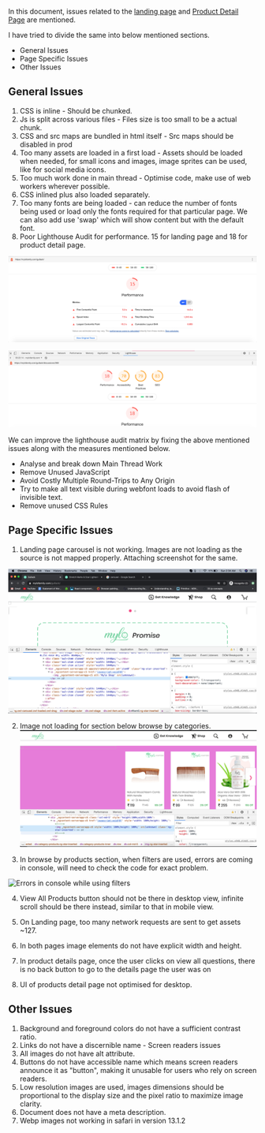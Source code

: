 In this document, issues related to the [landing page](https://mylofamily.com/gullack/) and [Product Detail Page](https://mylofamily.com/gullack/product/280) are mentioned.

I have tried to divide the same into below mentioned sections.

- General Issues
- Page Specific Issues
- Other Issues

## General Issues

1. CSS is inline - Should be chunked.
2. Js is split across various files - Files size is too small to be a actual chunk.
3. CSS and src maps are bundled in html itself - Src maps should be disabled in prod
4. Too many assets are loaded in a first load - Assets should be loaded when needed, for small icons and images, image sprites can be used, like for social media icons.
5. Too much work done in main thread - Optimise code, make use of web workers wherever possible.
6. CSS inlined plus also loaded separately.
7. Too many fonts are being loaded - can reduce the number of fonts being used or load only the fonts required for that particular page. We can also add use 'swap' which will show content but with the default font.
8. Poor Lighthouse Audit for performance. 15 for landing page and 18 for product detail page.

![Lighthouse audit for mylo landing page](https://github.com/parichaybatra/product-listing-infinite-scroll/blob/main/screenshots/mylo-landing-page-mobile-performance.png)

![Lighthouse audit for mylo product details page](https://github.com/parichaybatra/product-listing-infinite-scroll/blob/main/screenshots/mylo-product-details-page-mobile-performance.png)

We can improve the lighthouse audit matrix by fixing the above mentioned issues along with the measures mentioned below.

- Analyse and break down Main Thread Work
- Remove Unused JavaScript
- Avoid Costly Multiple Round-Trips to Any Origin
- Try to make all text visible during webfont loads to avoid flash of invisible text.
- Remove unused CSS Rules

## Page Specific Issues

1. Landing page carousel is not working. Images are not loading as the source is not mapped properly. Attaching screenshot for the same.

![carousel images not working](https://github.com/parichaybatra/product-listing-infinite-scroll/blob/main/screenshots/landing-page-no-image.png)

2. Image not loading for section below browse by categories.
   ![Product image not working](https://github.com/parichaybatra/product-listing-infinite-scroll/blob/main/screenshots/section-below-categories.png)

3. In browse by products section, when filters are used, errors are coming in console, will need to check the code for exact problem.

![Errors in console while using filters](https://github.com/parichaybatra/product-listing-infinite-scroll/blob/main/screenshots/console-errors-while-filtering-products)

4. View All Products button should not be there in desktop view, infinite scroll should be there instead, similar to that in mobile view.

5. On Landing page, too many network requests are sent to get assets ~127.

6. In both pages image elements do not have explicit width and height.

7. In product details page, once the user clicks on view all questions, there is no back button to go to the details page the user was on

8. UI of products detail page not optimised for desktop.

## Other Issues

1. Background and foreground colors do not have a sufficient contrast ratio.
2. Links do not have a discernible name - Screen readers issues
3. All images do not have alt attribute.
4. Buttons do not have accessible name which means screen readers announce it as "button", making it unusable for users who rely on screen readers.
5. Low resolution images are used, images dimensions should be proportional to the display size and the pixel ratio to maximize image clarity.
6. Document does not have a meta description.
7. Webp images not working in safari in version 13.1.2
